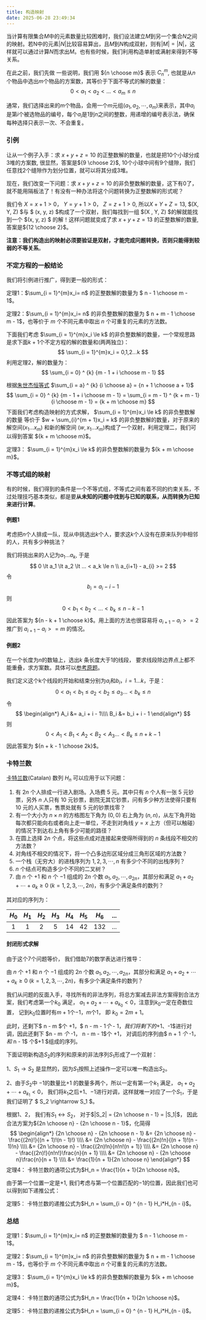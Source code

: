 ```yaml
---
title: 构造映射
date: 2025-06-28 23:49:34
---
```



当计算有限集合$M$中的元素数量比较困难时，我们设法建立$M$到另一个集合$N$之间的映射。若N中的元素$|N|$比较容易算出，且$M$到$N$构成双射，则有$|M| = |N|$，这样就可以通过计算$N$而求出$M$。也有些时候，我们利用构造单射或满射来得到不等关系。

在此之前，我们先做 一些说明，我们用 ${n \choose m}$ 表示 $C^{m}_{n}$, 也就是从$n$个物品中选出$m$个物品的方案数，其等价于下面不等式的解的数量：
$$
0 \lt a_1 \lt a_2 \lt ... < a_m \le n 
$$

通常，我们选择出来的$m$个物品，会用一个$m$元组$(a_1,a_2,⋯,a_m)$来表示，其中$a_i$是第$i$个被选物品的编号，每个$a_i$是$1$到$n$之间的整数，用递增的编号表示法，确保每种选择只表示一次、不会重复。

### 引例

让从一个例子入手：求 $x + y + z = 10$ 的正整数解的数量，也就是把$10$个小球分成$3$堆的方案数, 很显然，答案是${9 \choose 2}$, $10$个小球中间有$9$个缝隙，我们任意找$2$个缝隙作为划分位置，就可以将其分成$3$堆。

现在，我们改变一下问题：求 $x + y + z = 10$ 的非负整数解的数量，这下有$0$了，就不能用隔板法了！有没有一种办法将这个问题转换为正整数解的形式呢？

我们令 $X = x + 1 \gt 0$， $Y = y + 1 \gt 0$， $Z = z + 1 \gt 0$,  所以$X + Y + Z = 13$,  $(X, Y, Z)  $与 $ (x, y, z)  $构成了一个双射，我们每找到一组 $(X , Y,  Z)  $的解就能找到一个  $(x, y, z) $ 的解！这样问题就变成了求 $x + y + z = 13$ 的正整数解的数量, 答案是${12 \choose 2}$。

**注意：我们构造出的映射必须要验证是双射，才能完成问题转换，否则只能得到较弱的不等关系**。

### 不定方程的一般结论

我们将引例进行推广，得到更一般的形式：

定理1：$\sum_{i = 1}^{m}x_i= n$ 的正整数解的数量为 $ n - 1 \choose m - 1$。

定理2：$\sum_{i = 1}^{m}x_i= n$ 的非负整数解的数量为 $ n + m - 1 \choose m - 1$，也等价于 $m$ 个不同元素中取出 $n$ 个可重复的元素的方法数。



下面我们考虑 $\sum_{i = 1}^{m}x_i \le k$ 的非负整数解的数量，一个常规思路是求下面$k + 1$个不定方程的解的数量和(两两独立)：
$$
\sum_{i = 1}^{m}x_i = 0,1,2...k
$$
利用定理2，解的数量为：
$$
\sum_{i = 0} ^ {k} {m - 1 + i \choose m - 1}
$$

根据[朱世杰恒等式](https://zh.wikipedia.org/wiki/%E6%9C%B1%E4%B8%96%E6%9D%B0%E6%81%92%E7%AD%89%E5%BC%8F) $\sum_{i = a} ^ {k} {i \choose a} = {n + 1 \choose a + 1}$
$$
\sum_{i = 0} ^ {k} {m - 1 + i \choose m - 1} = \sum_{i = m - 1} ^ {k + m - 1} {i \choose m - 1} =  {k + m \choose m}
$$
下面我们考虑构造映射的方式求解， $\sum_{i = 1}^{m}x_i \le k$ 的非负整数解的数量 等价于 $w + \sum_{i}^{m + 1}x_i = k$ 的非负整数解的数量，对于原来的解空间$(x_1...x_m)$ 和新的解空间 $(w, x_1... x_m)$构成了一个双射，利用定理二，我们可以得到答案 ${k + m \choose m}$。



定理3： $\sum_{i = 1}^{m}x_i \le k$ 的非负整数解的数量为 ${k + m \choose m}$。







### 不等式组的映射

有的时候，我们得到的条件是一个不等式组，不等式之间有着不同的约束关系，不过处理技巧基本类似，都是要**从未知的问题中找到与已知的联系，从而转换为已知来进行计算**。

#### 例题1

考虑把$n$个人排成一队，现从中挑选出$k$个人，要求这$k$个人没有在原来队列中相邻的人，共有多少种挑法？

我们将挑出来的人记为$a_1...a_k$, 于是
$$
0 \lt a_1 \lt a_2 \lt ... < a_k \le n \\
a_{i+1} - a_{i} >= 2
$$
令
$$
b_i = a_i - i - 1
$$
则
$$
0 \lt b_1 \lt b_2 \lt ... \lt b_k \le n - k - 1
$$
因此答案为 ${n - k + 1 \choose k}$。用上面的方法也很容易将 $a_{i+1} - a_{i} >= 2$ 推广到 $a_{i+1} - a_{i} >= m$ 的情况。

#### 例题2

在一个长度为$n$的数轴上，选出$k$ 条长度大于$1$的线段， 要求线段除边界点上都不能重叠，求方案数。具体可以[参考原题](https://leetcode.cn/problems/number-of-sets-of-k-non-overlapping-line-segments/description/)。

我们定义这个k个线段的开始和结束分别为$a_i$和$b_i$，$i = 1...k$，于是：
$$
0 \lt a_1 \lt b_1 \le a_2 \lt b_2 \le a_3 ... < b_k \le n
$$
令
$$
\begin{align*}
A_i &= a_i + i - 1\\\\
B_i &= b_i + i - 1
\end{align*}
$$
则
$$
0 \lt A_1 \lt B_1 \lt A_2 \lt B_2 \lt A_3 ... < B_k \le n + k - 1
$$
因此答案为 ${n + k - 1 \choose 2k}$。



### 卡特兰数

[卡特兰数](https://oi.wiki/math/combinatorics/catalan/)(Catalan) 数列 $H_n$ 可以应用于以下问题：

1.  有 $2n$ 个人排成一行进入剧场。入场费 5 元。其中只有 $n$ 个人有一张 5 元钞票，另外 $n$ 人只有 10 元钞票，剧院无其它钞票，问有多少种方法使得只要有 10 元的人买票，售票处就有 5 元的钞票找零？
2.  有一个大小为 $n\times n$ 的方格图左下角为 $(0, 0)$ 右上角为 $(n, n)$，从左下角开始每次都只能向右或者向上走一单位，不走到对角线 $y=x$ 上方（但可以触碰）的情况下到达右上角有多少可能的路径？
3.  在圆上选择 $2n$ 个点，将这些点成对连接起来使得所得到的 $n$ 条线段不相交的方法数？
4.  对角线不相交的情况下，将一个凸多边形区域分成三角形区域的方法数？
5.  一个栈（无穷大）的进栈序列为 $1,2,3, \cdots ,n$ 有多少个不同的出栈序列？
6.  $n$ 个结点可构造多少个不同的二叉树？
7.  由 $n$ 个 $+1$ 和 $n$ 个 $-1$ 组成的 $2n$ 个数 $a_1,a_2, \cdots ,a_{2n}$，其部分和满足 $a_1+a_2+ \cdots +a_k \geq 0~(k=1,2,3, \cdots ,2n)$，有多少个满足条件的数列？

其对应的序列为：

| $H_0$ | $H_1$ | $H_2$ | $H_3$ | $H_4$ | $H_5$ | $H_6$ | ...  |
| :---: | :---: | :---: | :---: | :---: | :---: | :---: | :--: |
|   1   |   1   |   2   |   5   |  14   |  42   |  132  | ...  |

#### 封闭形式求解

由于这个7个问题等价， 我们借助7的数学表达进行推导：

由 $n$ 个 $+1$ 和 $n$ 个 $-1$ 组成的 $2n$ 个数 $a_1,a_2, \cdots ,a_{2n}$，其部分和满足 $a_1+a_2+ \cdots +a_k \geq 0~(k=1,2,3, \cdots ,2n)$，有多少个满足条件的数列？

我们从问题的反面入手，寻找所有的非法序列，将总方案减去非法方案得到合法方案，我们考虑第一个$k_0$ 满足， $a_1+a_2+ \cdots +a_{k_0} \lt 0$，注意到$k_0$一定在奇数位置， 记到$k_0$位置时有$m+1$个$-1$，$m$个$1$， 即 $k_0 = 2m + 1$。

此时，还剩下$ n - m $个 $+1$，$ n - m - 1$个$ - 1$， 我们将剩下的$+1$、$-1$进行对调，因此还剩下 $n - m $个$ -1$，$ n - m - 1$个  $+1$， 对调后的序列由$ n + 1 $个$ -1$， 和$ n - 1$ 个$+1 $组成的序列。

下面证明新构造$S_2$的序列和原来的非法序列$S_1$形成了一个双射：

1、$S_1 \rightarrow S_2$ 是显然的，因为$S_1$按照上述操作一定可以唯一构造出$S_2$。

2、由于$S_2$中 $-1$的数量比$+1$ 的数量多两个，所以一定有第一个$k_1$ 满足， $a_1+a_2+ \cdots +a_{k_1} \lt 0$， 我们将$k_1$之后$+1$、$-1$进行对调，这样就唯一对应了一个$S_1$，于是我们证明了  $ S_2  \rightarrow S_1 $。

根据1、2， 我们有$S_1 \leftrightarrow S_2$， 对于$|S_2| = {2n \choose n - 1} = |S_1|$， 因此合法方案为${2n \choose n} - {2n \choose n - 1}$，化简得
$$
\begin{align*}
{2n \choose n} - {2n \choose n - 1}
&= {2n \choose n} - \frac{(2n)!}{(n + 1)!(n - 1)!} \\\\
&= {2n \choose n} - \frac{(2n)!n}{(n + 1)!(n - 1)!n} \\\\
&= {2n \choose n} - \frac{(2n)!n}{n!n!(n + 1)} \\\\
&= {2n \choose n} - \frac{(2n)!}{n!n!}\frac{n}{n + 1} \\\\
&= {2n \choose n} - {2n \choose n}\frac{n}{n + 1} \\\\
&= \frac{1}{n + 1}{2n \choose n}
\end{align*}
$$
定理4： 卡特兰数的通项公式为$H_n =  \frac{1}{n + 1}{2n \choose n}$。

由于第一个位置一定是$+1$, 我们考虑与第一个位置匹配的$-1$的位置，因此我们也可以得到如下递推公式：

定理5： 卡特兰数的递推公式为$H_n = \sum_{i = 0} ^ {n - 1} H_i*H_{n - i}$。



### 总结



定理1：$\sum_{i = 1}^{m}x_i= n$ 的正整数解的数量为 $ n - 1 \choose m - 1$。

定理2：$\sum_{i = 1}^{m}x_i= n$ 的非负整数解的数量为 $ n + m - 1 \choose m - 1$，也等价于 $m$ 个不同元素中取出 $n$ 个可重复的元素的方法数。

定理3： $\sum_{i = 1}^{m}x_i \le k$ 的非负整数解的数量为 ${k + m \choose m}$。

定理4： 卡特兰数的通项公式为$H_n =  \frac{1}{n + 1}{2n \choose n}$。

定理5： 卡特兰数的递推公式为$H_n = \sum_{i = 0} ^ {n - 1} H_i*H_{n - i}$。







